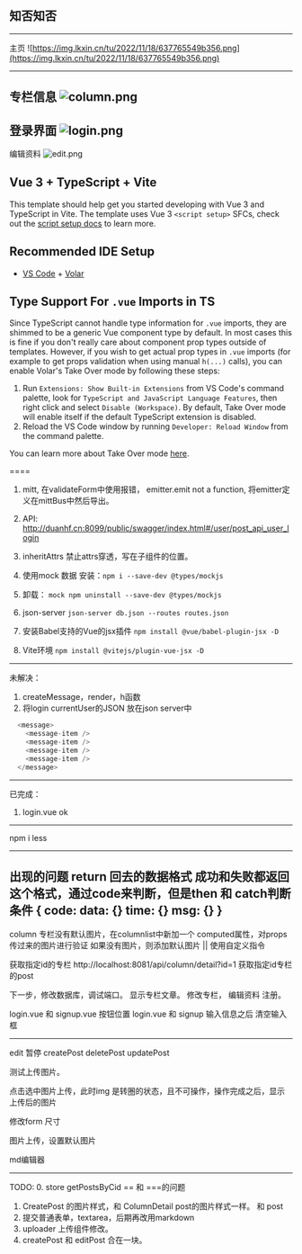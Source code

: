 
## 知否知否

---
主页
![https://img.lkxin.cn/tu/2022/11/18/637765549b356.png](https://img.lkxin.cn/tu/2022/11/18/637765549b356.png)

---
专栏信息
![column.png](https://img.lkxin.cn/tu/2022/11/18/637765550c9f4.png)
---
登录界面
![login.png](https://img.lkxin.cn/tu/2022/11/18/6377655480434.png)
---
编辑资料
![edit.png](https://img.lkxin.cn/tu/2022/11/18/63776554a0ebc.png)







## Vue 3 + TypeScript + Vite

This template should help get you started developing with Vue 3 and TypeScript in Vite. The template uses Vue 3 `<script setup>` SFCs, check out the [script setup docs](https://v3.vuejs.org/api/sfc-script-setup.html#sfc-script-setup) to learn more.

## Recommended IDE Setup

- [VS Code](https://code.visualstudio.com/) + [Volar](https://marketplace.visualstudio.com/items?itemName=Vue.volar)

## Type Support For `.vue` Imports in TS

Since TypeScript cannot handle type information for `.vue` imports, they are shimmed to be a generic Vue component type by default. In most cases this is fine if you don't really care about component prop types outside of templates. However, if you wish to get actual prop types in `.vue` imports (for example to get props validation when using manual `h(...)` calls), you can enable Volar's Take Over mode by following these steps:

1. Run `Extensions: Show Built-in Extensions` from VS Code's command palette, look for `TypeScript and JavaScript Language Features`, then right click and select `Disable (Workspace)`. By default, Take Over mode will enable itself if the default TypeScript extension is disabled.
2. Reload the VS Code window by running `Developer: Reload Window` from the command palette.

You can learn more about Take Over mode [here](https://github.com/johnsoncodehk/volar/discussions/471).


====

1. mitt, 在validateForm中使用报错， emitter.emit not a function, 将emitter定义在mittBus中然后导出。
2. API: http://duanhf.cn:8099/public/swagger/index.html#/user/post_api_user_login
3. inheritAttrs 禁止attrs穿透，写在子组件的位置。
4. 使用mock 数据 安装：`npm i --save-dev @types/mockjs` 
5. 卸载： `mock npm uninstall --save-dev @types/mockjs` 
6. json-server `json-server db.json --routes routes.json`


1. 安装Babel支持的Vue的jsx插件 `npm install @vue/babel-plugin-jsx -D`
2. Vite环境 `npm install @vitejs/plugin-vue-jsx -D`




---
未解决：
1. createMessage，render，h函数
2. 将login currentUser的JSON 放在json server中


```ts
  <message>
    <message-item />
    <message-item />
    <message-item />
    <message-item />
  </message>
```

---
已完成：
1. login.vue ok



----

npm i less


---

出现的问题
return 回去的数据格式
成功和失败都返回这个格式，通过code来判断，但是then  和 catch判断条件
{
  code:
  data: {}
  time: {}
  msg: {}
}
--

column 专栏没有默认图片，在columnlist中新加一个 computed属性，对props传过来的图片进行验证
如果没有图片，则添加默认图片 ||      使用自定义指令


获取指定id的专栏
http://localhost:8081/api/column/detail?id=1
获取指定id专栏的post


下一步，修改数据库，调试端口。
显示专栏文章。
修改专栏，
编辑资料
注册。


login.vue 和 signup.vue 按钮位置
login.vue 和 signup 输入信息之后 清空输入框

---
edit 暂停
createPost
deletePost
updatePost

测试上传图片。

点击选中图片上传，此时img 是转圈的状态，且不可操作，操作完成之后，显示上传后的图片

修改form 尺寸

图片上传，设置默认图片


md编辑器

---

TODO:
0. store getPostsByCid == 和 ===的问题
1. CreatePost 的图片样式，和 ColumnDetail post的图片样式一样。 和 post
2. 提交普通表单，textarea，后期再改用markdown
3. uploader 上传组件修改。
4. createPost 和 editPost 合在一块。
